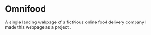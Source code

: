 # Omnifood
A single landing webpage of a fictitious online food delivery company
I made this webpage as a project .
